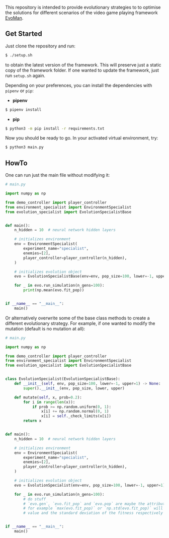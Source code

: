 This repository is intended to provide evolutionary strategies to to optimise the solutions for different scenarios of the video game playing framework [EvoMan](https://github.com/karinemiras/evoman_framework). 

## Get Started
Just clone the repository and run: 
```bash
$ ./setup.sh
```
to obtain the latest version of the framework. This will preserve just a static copy of the framework folder. If one wanted to update the framework, just run `setup.sh` again. 


Depending on your preferences, you can install the dependencies with `pipenv` or `pip`:
- **pipenv**
```bash
$ pipenv install
```
- **pip**
```bash
$ python3 -m pip install -r requirements.txt
```

Now you should be ready to go. In your activated virtual environment, try:
```bash
$ python3 main.py
```

## HowTo

One can run just the main file without modifying it:
```python
# main.py

import numpy as np

from demo_controller import player_controller
from environment_specialist import EnvironmentSpecialist
from evolution_specialist import EvolutionSpecialistBase


def main():
    n_hidden = 10  # neural network hidden layers

    # initializes environment
    env = EnvironmentSpecialist(
        experiment_name="specialist",
        enemies=[2],
        player_controller=player_controller(n_hidden),
    )

    # initializes evolution object
    evo = EvolutionSpecialistBase(env=env, pop_size=100, lower=-1, upper=1)

    for _ in evo.run_simulation(n_gens=100):
        print(np.mean(evo.fit_pop))


if __name__ == "__main__":
    main()
```

Or alternatively overwrite some of the base class methods to create a different evolutionary strategy. For example, if one wanted to modify the mutation (default is no mutation at all):
```python
# main.py

import numpy as np

from demo_controller import player_controller
from environment_specialist import EnvironmentSpecialist
from evolution_specialist import EvolutionSpecialistBase


class EvolutionSpecialist(EvolutionSpecialistBase):
    def __init__(self, env, pop_size=100, lower=-1, upper=1) -> None:
        super().__init__(env, pop_size, lower, upper)

    def mutate(self, x, prob=0.2):
        for i in range(len(x)):
            if prob >= np.random.uniform(0, 1):
                x[i] += np.random.normal(0, 1)
                x[i] = self._check_limits(x[i])
        return x


def main():
    n_hidden = 10  # neural network hidden layers

    # initializes environment
    env = EnvironmentSpecialist(
        experiment_name="specialist",
        enemies=[2],
        player_controller=player_controller(n_hidden),
    )

    # initializes evolution object
    evo = EvolutionSpecialist(env=env, pop_size=100, lower=-1, upper=1)

    for _ in evo.run_simulation(n_gens=100):
        # do stuff 
        # `evo.gen`, `evo.fit_pop` and `evo.pop` are maybe the attributes you want to do stuff with
        # for example `max(evo.fit_pop)` or `np.std(evo.fit_pop)` will output the maximum 
        # value and the standard deviation of the fitness respectively


if __name__ == "__main__":
    main()
```